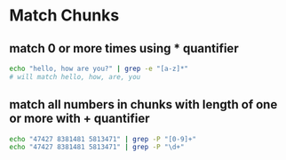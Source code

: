 # Match Chunks

## match 0 or more times using * quantifier

```bash
echo "hello, how are you?" | grep -e "[a-z]*" 
# will match hello, how, are, you
```

## match all numbers in chunks with length of one or more with + quantifier

```bash
echo "47427 8381481 5813471" | grep -P "[0-9]+" 
echo "47427 8381481 5813471" | grep -P "\d+" 
```
